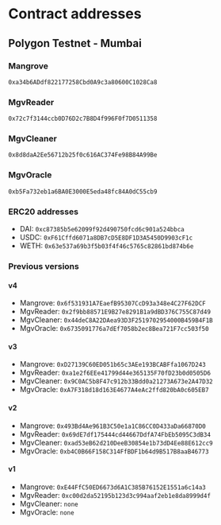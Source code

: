 # Contract addresses

## Polygon Testnet - Mumbai

### Mangrove

```
0xa34b6ADdf822177258Cbd0A9c3a80600C1028Ca8
```

### MgvReader

```
0x72c7f3144ccb0D76D2c7B8D4f996F0f7D0511358
```

### MgvCleaner

```
0x8d8daA2Ee56712b25f0c616AC374Fe98B84A99Be
```

### MgvOracle

```
0xb5Fa732eb1a6BA0E3000E5eda48fc84A0dC55cb9
```

### ERC20 addresses

* DAI: `0xc87385b5e62099f92d490750fcd6c901a524bbca`
* USDC: `0xF61Cffd6071a8DB7cD5E8DF1D3A5450D9903cF1c`
* WETH: `0x63e537a69b3f5b03f4f46c5765c82861bd874b6e`

### Previous versions

#### v4

* Mangrove: `0x6f531931A7EaefB95307CcD93a348e4C27F62DCF`
* MgvReader: `0x2f9bb88571E9B27e8291B1a9dBD376C755C87d49`
* MgvCleaner: `0x44deC8A22DAea93D3F2519702954000B459B4F1B`
* MgvOracle: `0x6735091776a7dEf7058b2ec8Bea721F7cc503f50`

#### v3

* Mangrove: `0xD27139C60ED051b65c3AEe193BCABFfa1067D243`
* MgvReader: `0xa1e2f6EEe41799d44e365135F70fD23b0d0505D6`
* MgvCleaner: `0x9C0AC5b8F47c912b33Bdd0a21273A673e2A47D32`
* MgvOracle: `0xA7F318d18d163E4677A4eAc2ffd820bA0c605EB7`

#### v2

* Mangrove: `0x493Bd4Ae961B3C50e1a1C86CC0D433aDa66870D0`
* MgvReader: `0x69dE7df175444cd44667DdfA74FbEb5095C3dB34`
* MgvCleaner: `0xad53eB62d210DeeB30854e1b73dD4Ee88E612cc9`
* MgvOracle: `0xb4C0B66F158C314FfBDF1b64d9B517B8aaB46773`

#### v1

* Mangrove: `0xE44FfC50ED6673d6A1C385B76152E1551a6c14a3`
* MgvReader: `0xc00d2da52195b123d3c994aaf2eb1e8da8999d4f`
* MgvCleaner: `none`
* MgvOracle: `none`

